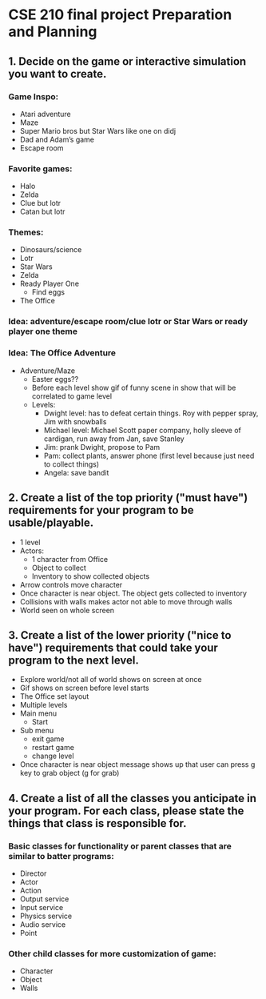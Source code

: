 # CSE 210 final project Preparation and Planning

## 1. Decide on the game or interactive simulation you want to create.

### Game Inspo:
- Atari adventure
- Maze
- Super Mario bros but Star Wars like one on didj
- Dad and Adam’s game
- Escape room
### Favorite games:
- Halo
- Zelda
- Clue but lotr
- Catan but lotr
### Themes:
- Dinosaurs/science
- Lotr
- Star Wars
- Zelda
- Ready Player One
    - Find eggs
- The Office
### Idea: adventure/escape room/clue lotr or Star Wars or ready player one theme

### Idea: The Office Adventure
- Adventure/Maze
    - Easter eggs??
    - Before each level show gif of funny scene in show that will be correlated to game level
    - Levels:
        - Dwight level: has to defeat certain things. Roy with pepper spray, Jim with snowballs
        - Michael level: Michael Scott paper company, holly sleeve of cardigan, run away from Jan, save Stanley
        - Jim: prank Dwight, propose to Pam
        - Pam: collect plants, answer phone (first level because just need to collect things)
        - Angela: save bandit

## 2. Create a list of the top priority ("must have") requirements for your program to be usable/playable.

- 1 level
- Actors:
    - 1 character from Office
    - Object to collect
    - Inventory to show collected objects
- Arrow controls move character
- Once character is near object. The object gets collected to inventory
- Collisions with walls makes actor not able to move through walls
- World seen on whole screen

## 3. Create a list of the lower priority ("nice to have") requirements that could take your program to the next level.

- Explore world/not all of world shows on screen at once
- Gif shows on screen before level starts
- The Office set layout
- Multiple levels
- Main menu
    - Start
- Sub menu 
    - exit game
    - restart game
    - change level
- Once character is near object message shows up that user can press g key to grab object (g for grab)

## 4. Create a list of all the classes you anticipate in your program. For each class, please state the things that class is responsible for.

### Basic classes for functionality or parent classes that are similar to batter programs:
- Director
- Actor
- Action
- Output service
- Input service
- Physics service
- Audio service
- Point

### Other child classes for more customization of game:
- Character
- Object
- Walls

